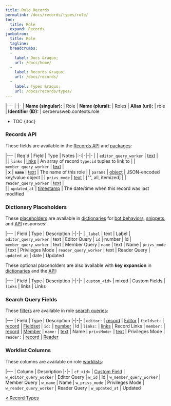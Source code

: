 ```yaml
---
title: Role Records
permalink: /docs/records/types/role/
toc:
  title: Role
  expand: Records
jumbotron:
  title: Role
  tagline: 
  breadcrumbs:
  -
    label: Docs &raquo;
    url: /docs/home/
  -
    label: Records &raquo;
    url: /docs/records/
  -
    label: Types &raquo;
    url: /docs/records/types/
---
```


|---
|-|-
| **Name (singular):** | Role
| **Name (plural):** | Roles
| **Alias (uri):** | role
| **Identifier (ID):** | cerberusweb.contexts.role

* TOC
{:toc}

### Records API

These fields are available in the [Records API](/docs/api/endpoints/records/) and [packages](/docs/packages/):

|---
| Req'd | Field | Type | Notes
|:-:|-|-|-
|   | `editor_query_worker` | [text](/docs/records/fields/types/text/) |  
|   | `links` | [links](/docs/records/fields/types/links/) | An array of record `type:id` tuples to link to 
|   | `member_query_worker` | [text](/docs/records/fields/types/text/) |  
| **x** | **`name`** | [text](/docs/records/fields/types/text/) | The name of this role 
|   | `params` | [object](/docs/records/fields/types/object/) | JSON-encoded key/value object 
|   | `privs_mode` | [text](/docs/records/fields/types/text/) | ["", all, itemized] 
|   | `reader_query_worker` | [text](/docs/records/fields/types/text/) |  
|   | `updated_at` | [timestamp](/docs/records/fields/types/timestamp/) | The date/time when this record was last modified 

### Dictionary Placeholders

These [placeholders](/docs/bots/scripting/placeholders/) are available in [dictionaries](/docs/bots/behaviors/dictionaries/) for [bot behaviors](/docs/bots/behaviors/), [snippets](/docs/snippets/), and [API](/docs/api/) responses:

|---
| Field | Type | Description
|-|-|-
| `_label` | text | Label
| `editor_query_worker` | text | Editor Query
| `id` | number | Id
| `member_query_worker` | text | Member Query
| `name` | text | Name
| `privs_mode` | text | Privileges Mode
| `reader_query_worker` | text | Reader Query
| `updated_at` | date | Updated

These optional placeholders are also available with **key expansion** in [dictionaries](/docs/bots/behaviors/dictionaries/#key-expansion) and the [API](/docs/api/responses/#expanding-keys-in-api-requests):

|---
| Field | Type | Description
|-|-|-
| `custom_<id>` | mixed | Custom Fields
| `links` | links | Links
	
### Search Query Fields

These [filters](/docs/search/filters/) are available in role [search queries](/docs/search/):

|---
| Field | Type | Description
|-|-|-
| `editor:` | [record](/docs/search/deep-search/) | [Editor](/docs/records/types/worker/)
| `fieldset:` | [record](/docs/search/deep-search/) | [Fieldset](/docs/records/types/custom_fieldset/)
| `id:` | [number](/docs/search/filters/numbers/) | Id
| `links:` | [links](/docs/search/filters/links/) | Record Links
| `member:` | [record](/docs/search/deep-search/) | [Member](/docs/records/types/worker/)
| `name:` | [text](/docs/search/filters/text/) | Name
| `privsMode:` | [text](/docs/search/filters/text/) | Privileges Mode
| `reader:` | [record](/docs/search/deep-search/) | [Reader](/docs/records/types/worker/)
	
### Worklist Columns

These columns are available on role [worklists](/docs/worklists/):

|---
| Column | Description
|-|-
| `cf_<id>` | [Custom Field](/docs/records/types/custom_Field/)
| `w_editor_query_worker` | Editor Query
| `w_id` | Id
| `w_member_query_worker` | Member Query
| `w_name` | Name
| `w_privs_mode` | Privileges Mode
| `w_reader_query_worker` | Reader Query
| `w_updated_at` | Updated

<div class="section-nav">
	<div class="left">
		<a href="/docs/records/types/" class="prev">&lt; Record Types</a>
	</div>
	<div class="right align-right">
	</div>
</div>
<div class="clear"></div>